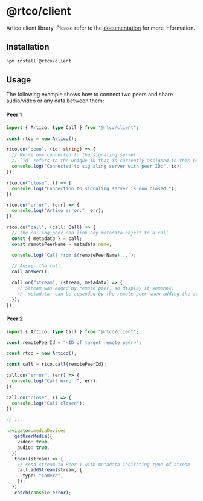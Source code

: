 # @rtco/client

Artico client library. Please refer to the [documentation](https://artico.dev) for more information.

## Installation

```bash
npm install @rtco/client
```

## Usage

The following example shows how to connect two peers and share audio/video or any data between them:

#### Peer 1

```ts
import { Artico, type Call } from "@rtco/client";

const rtco = new Artico();

rtco.on("open", (id: string) => {
  // We're now connected to the signaling server.
  // `id` refers to the unique ID that is currently assigned to this peer, so remote peers can connect to us.
  console.log("Connected to signaling server with peer ID:", id);
});

rtco.on("close", () => {
  console.log("Connection to signaling server is now closed.");
});

rtco.on("error", (err) => {
  console.log("Artico error:", err);
});

rtco.on("call", (call: Call) => {
  // The calling peer can link any metadata object to a call.
  const { metadata } = call;
  const remotePeerName = metadata.name;

  console.log(`Call from ${remotePeerName}...`);

  // Answer the call.
  call.answer();

  call.on("stream", (stream, metadata) => {
    // Stream was added by remote peer, so display it somehow.
    // `metadata` can be appended by the remote peer when adding the stream.
  });
});
```

#### Peer 2

```ts
import { Artico, type Call } from "@rtco/client";

const remotePeerId = "<ID of target remote peer>";

const rtco = new Artico();

const call = rtco.call(remotePeerId);

call.on("error", (err) => {
  console.log("Call error:", err);
});

call.on("close", () => {
  console.log("Call closed");
});

// ...

navigator.mediaDevices
  .getUserMedia({
    video: true,
    audio: true,
  })
  .then((stream) => {
    // send stream to Peer 1 with metadata indicating type of stream
    call.addStream(stream, {
      type: "camera",
    });
  })
  .catch(console.error);
```
